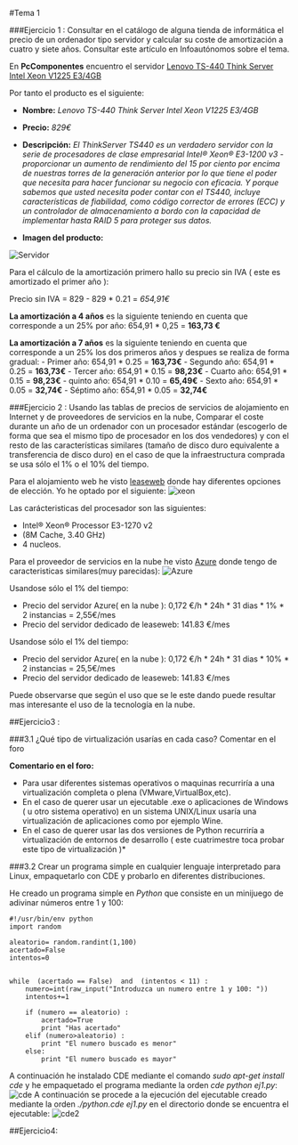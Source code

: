 #Tema 1

###Ejercicio 1 : Consultar en el catálogo de alguna tienda de informática el precio de un ordenador tipo servidor y calcular su coste de amortización a cuatro y siete años. Consultar este artículo en Infoautónomos sobre el tema.

En **PcComponentes** encuentro el servidor [Lenovo TS-440 Think Server Intel Xeon V1225 E3/4GB](http://www.pccomponentes.com/lenovo_ts_440_think_server_intel_xeon_v1225_e3_4gb.html)

Por tanto el producto es el siguiente:
- **Nombre:**  *Lenovo TS-440 Think Server Intel Xeon V1225 E3/4GB*
- **Precio:**  *829€*
- **Descripción:** *El ThinkServer TS440 es un verdadero servidor con la serie de procesadores de clase empresarial Intel® Xeon® E3-1200 v3 - proporcionar un aumento de rendimiento del 15 por ciento por encima de nuestras torres de la generación anterior por lo que tiene el poder que necesita para hacer funcionar su negocio con eficacia. Y porque sabemos que usted necesita poder contar con el TS440, incluye características de fiabilidad, como código corrector de errores (ECC) y un controlador de almacenamiento a bordo con la capacidad de implementar hasta RAID 5 para proteger sus datos.*

- **Imagen del producto:**

![Servidor](http://thumbsfotos.pccomponentes.com/lenovo_ts_440_think_server_intel_xeon_e3_4gb_500gb_290_290.jpg)

Para el cálculo de la amortización primero hallo su precio sin IVA ( este es amortizado el primer año ):

 Precio sin IVA = 829 - 829 * 0.21 = *654,91€*

**La amortización a 4 años** es la siguiente teniendo en cuenta que corresponde a un 25% por año:
654,91 * 0,25 = **163,73 €**

**La amortización a 7 años** es la siguiente teniendo en cuenta que corresponde a un 25% los dos primeros años y despues se realiza de forma gradual:
	- Primer año: 	654,91 * 0.25 = **163,73€**
	- Segundo año:	654,91 * 0.25 = **163,73€**
	- Tercer año:	654,91 * 0.15 =  **98,23€**
	- Cuarto año:	654,91 * 0.15 =  **98,23€**
	- quinto año:	654,91 * 0.10 =  **65,49€**
	- Sexto año:	654,91 * 0.05 =  **32,74€**
	- Séptimo año:	654,91 * 0.05 =  **32,74€**

###Ejercicio 2 : Usando las tablas de precios de servicios de alojamiento en Internet y de proveedores de servicios en la nube, Comparar el coste durante un año de un ordenador con un procesador estándar (escogerlo de forma que sea el mismo tipo de procesador en los dos vendedores) y con el resto de las características similares (tamaño de disco duro equivalente a transferencia de disco duro) en el caso de que la infraestructura comprada se usa sólo el 1% o el 10% del tiempo.

Para el alojamiento web he visto [leaseweb](https://www.leaseweb.com/dedicated-servers/single-processor?processorCount=1) donde hay diferentes opciones de elección. Yo he optado por el siguiente:
![xeon](http://i1045.photobucket.com/albums/b457/Francisco_Javier_G_M/xeon_zpsien0avsv.png)

 Las carácteristicas del procesador son las siguientes:
- Intel® Xeon® Processor E3-1270 v2 
- (8M Cache, 3.40 GHz)
- 4 nucleos.

Para el proveedor de servicios en la nube he visto [Azure](https://azure.microsoft.com/es-es/pricing/calculator/) donde tengo de caracteristicas similares(muy parecidas):
![Azure](http://i1045.photobucket.com/albums/b457/Francisco_Javier_G_M/xeon_zpsbg2epfvs.png)

Usandose sólo el 1% del tiempo:

- Precio del servidor Azure( en la nube ): 0,172 €/h * 24h * 31 dias * 1% * 2 instancias =  2,55€/mes
- Precio del servidor dedicado de leaseweb: 141.83 €/mes

Usandose sólo el 1% del tiempo:

- Precio del servidor Azure( en la nube ): 0,172 €/h * 24h * 31 dias * 10% * 2 instancias =  25,5€/mes
- Precio del servidor dedicado de leaseweb: 141.83 €/mes

Puede observarse que según el uso que se le este dando puede resultar mas interesante el uso de la tecnología en la nube.


##Ejercicio3 : 

###3.1 ¿Qué tipo de virtualización usarías en cada caso? Comentar en el foro


**Comentario en el foro:**
- Para usar diferentes sistemas operativos o maquinas recurriría a una virtualización completa o plena (VMware,VirtualBox,etc).
- En el caso de querer usar un ejecutable .exe o aplicaciones de Windows ( u otro sistema operativo) en un sistema UNIX/Linux usaría una virtualización de aplicaciones como por ejemplo Wine.
- En el caso de querer usar las dos versiones de Python recurriría a virtualización de entornos de desarrollo ( este cuatrimestre toca probar este tipo de virtualización )*

###3.2 Crear un programa simple en cualquier lenguaje interpretado para Linux, empaquetarlo con CDE y probarlo en diferentes distribuciones.

He creado un programa simple en *Python* que consiste en un minijuego de adivinar números entre 1 y 100:
```
#!/usr/bin/env python
import random

aleatorio= random.randint(1,100)
acertado=False
intentos=0


while  (acertado == False)  and  (intentos < 11) :
	numero=int(raw_input("Introduzca un numero entre 1 y 100: "))
	intentos+=1

	if (numero == aleatorio) :
		acertado=True
		print "Has acertado"
	elif (numero>aleatorio) :
		print "El numero buscado es menor"
	else:
		print "El numero buscado es mayor"
```
A continuación he instalado CDE mediante el comando *sudo apt-get install cde* y he empaquetado el programa mediante la orden *cde python ej1.py*:
![cde](http://i1045.photobucket.com/albums/b457/Francisco_Javier_G_M/cde_zpsvfai8mhl.png)
A continuación se procede a la ejecución del ejecutable creado mediante la orden *./python.cde ej1.py* en el directorio donde se encuentra el ejecutable:
![cde2](http://i1045.photobucket.com/albums/b457/Francisco_Javier_G_M/cde_zpspq1ew1ux.png)

##Ejercicio4:

